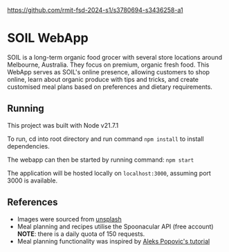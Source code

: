 https://github.com/rmit-fsd-2024-s1/s3780694-s3436258-a1

# SOIL WebApp

SOIL is a long-term organic food grocer with several store locations around Melbourne, Australia. They focus on premium, organic fresh food. This WebApp serves as SOIL's online presence, allowing customers to shop online, learn about organic produce with tips and tricks, and create customised meal plans based on preferences and dietary requirements.

## Running

This project was built with Node v21.7.1

To run, cd into root directory and run command `npm install` to install dependencies.

The webapp can then be started by running command: `npm start`

The application will be hosted locally on `localhost:3000`, assuming port 3000 is available.

## References

- Images were sourced from [unsplash](https://unsplash.com/)
- Meal planning and recipes utilise the Spoonacular API (free account) **NOTE**: there is a daily quota of 150 requests.
- Meal planning functionality was inspired by [Aleks Popovic's tutorial](https://www.youtube.com/watch?v=N5or5jBstg8&t=401s&ab_channel=AleksPopovic)
